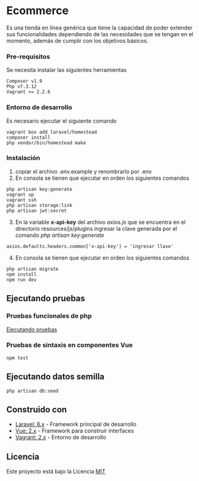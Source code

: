 # Ecommerce

Es una tienda en línea genérica que tiene la capacidad de poder extender sus funcionalidades dependiendo de las necesidades que se tengan en el momento, además de cumplir con los objetivos básicos.

### Pre-requisitos

Se necesita instalar las siguientes herramientas
```
Composer v1.9
Php v7.3.12
Vagrant >= 2.2.6
```

### Entorno de desarrollo

Es necesario ejecutar el siguiente comando
```
vagrant box add laravel/homestead
composer install
php vendor/bin/homestead make
```

### Instalación 

1. copiar el archivo .env.example y renombrarlo por .env
2. En consola se tienen que ejecutar en orden los siguientes comandos
```
php artisan key:generate
vagrant up
vagrant ssh
php artisan storage:link
php artisan jwt:secret
```

3. En la variable **x-api-key** del archivo *axios.js* que se encuentra en el directorio resources/js/plugins ingresar la clave generada por el comando *php artisan key:generate*
```
axios.defaults.headers.common['x-api-key'] = 'ingresar llave'
```

4. En consola se tienen que ejecutar en orden los siguientes comandos
```
php artisan migrate
npm install
npm run dev
```

## Ejecutando pruebas


### Pruebas funcionales de php

[Ejecutando pruebas](https://github.com/bboytoom/Ecommerce/wiki/Ejecutando-pruebas)

### Pruebas de sintaxis en componentes Vue

```
npm test
```

## Ejecutando datos semilla

```
php artisan db:seed
```

## Construido con 

* [Laravel: 6.x](https://laravel.com/docs/6.x) - Framework principal de desarrollo
* [Vue: 2.x](https://vuejs.org/) - Framework para construir interfaces
* [Vagrant: 2.x](https://www.vagrantup.com/) - Entorno de desarrollo

## Licencia

Este proyecto está bajo la Licencia [MIT](LICENSE.md)
